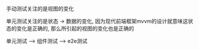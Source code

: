 手动测试关注的是视图的变化

单元测试关注的是状态 -> 数据的变化, 因为现代前端框架mvvm的设计就意味这状态的变化是正确的, 那么所引起的视图的变化也是正确的

单元测试 ——> 组件测试 ——> e2e测试